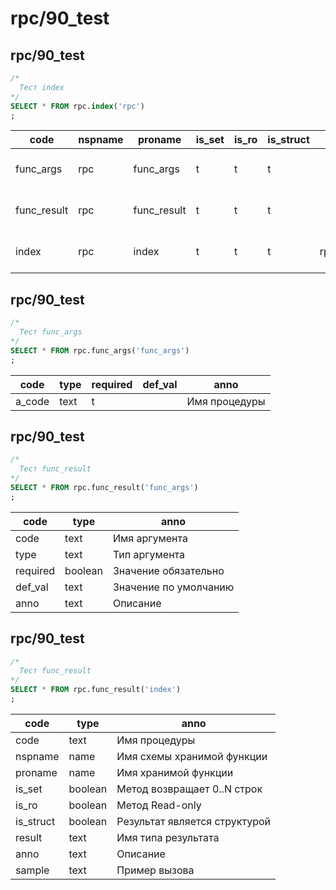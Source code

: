 #  rpc/90_test
## rpc/90_test

```sql
/*
  Тест index
*/
SELECT * FROM rpc.index('rpc')
;
```
|   code     | nspname |   proname   | is_set | is_ro | is_struct |    result    |             anno              |         sample          
|------------|---------|-------------|--------|-------|-----------|--------------|-------------------------------|-------------------------
|func_args   | rpc     | func_args   | t      | t     | t         |              | Описание аргументов процедуры | {"a_code": "func_args"}
|func_result | rpc     | func_result | t      | t     | t         |              | Описание результата процедуры | {"a_code": "func_args"}
|index       | rpc     | index       | t      | t     | t         | rpc.func_def | Список описаний процедур      | 

## rpc/90_test

```sql
/*
  Тест func_args
*/
SELECT * FROM rpc.func_args('func_args')
;
```
| code  | type | required | def_val |     anno      
|-------|------|----------|---------|---------------
|a_code | text | t        |         | Имя процедуры

## rpc/90_test

```sql
/*
  Тест func_result
*/
SELECT * FROM rpc.func_result('func_args')
;
```
|  code   |  type   |         anno          
|---------|---------|-----------------------
|code     | text    | Имя аргумента
|type     | text    | Тип аргумента
|required | boolean | Значение обязательно
|def_val  | text    | Значение по умолчанию
|anno     | text    | Описание

## rpc/90_test

```sql
/*
  Тест func_result
*/
SELECT * FROM rpc.func_result('index')
;
```
|  code    |  type   |             anno              
|----------|---------|-------------------------------
|code      | text    | Имя процедуры
|nspname   | name    | Имя схемы хранимой функции
|proname   | name    | Имя хранимой функции
|is_set    | boolean | Метод возвращает 0..N строк
|is_ro     | boolean | Метод Read-only
|is_struct | boolean | Результат является структурой
|result    | text    | Имя типа результата
|anno      | text    | Описание
|sample    | text    | Пример вызова

